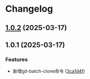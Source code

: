 # Changelog

## [1.0.2](https://github.com/Allen-He/git-batch-clone/compare/1.0.1...1.0.2) (2025-03-17)

## 1.0.1 (2025-03-17)


### Features

* 新增git-batch-clone命令 ([3ca1d4f](https://github.com/Allen-He/git-batch-clone/commit/3ca1d4f259923087219cc31e4c7f160711acf622))
